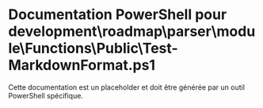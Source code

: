 # Documentation PowerShell pour development\roadmap\parser\module\Functions\Public\Test-MarkdownFormat.ps1

Cette documentation est un placeholder et doit être générée par un outil PowerShell spécifique.
